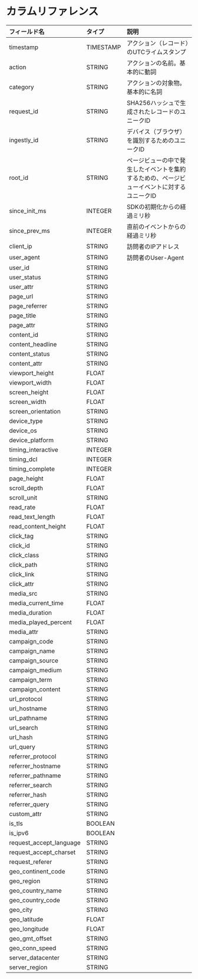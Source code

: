 # カラムリファレンス

|フィールド名|タイプ|説明|
|:----|:----|:----|
|timestamp|TIMESTAMP|アクション（レコード）のUTCライムスタンプ|
|action|STRING|アクションの名前。基本的に動詞|
|category|STRING|アクションの対象物。基本的に名詞|
|request_id|STRING|SHA256ハッシュで生成されたレコードのユニークID|
|ingestly_id|STRING|デバイス（ブラウザ）を識別するためのユニークID|
|root_id|STRING|ページビューの中で発生したイベントを集約するための、ページビューイベントに対するユニークID|
|since_init_ms|INTEGER|SDKの初期化からの経過ミリ秒|
|since_prev_ms|INTEGER|直前のイベントからの経過ミリ秒|
|client_ip|STRING|訪問者のIPアドレス|
|user_agent|STRING|訪問者のUser-Agent|
|user_id|STRING||
|user_status|STRING||
|user_attr|STRING||
|page_url|STRING||
|page_referrer|STRING||
|page_title|STRING||
|page_attr|STRING||
|content_id|STRING||
|content_headline|STRING||
|content_status|STRING||
|content_attr|STRING||
|viewport_height|FLOAT||
|viewport_width|FLOAT||
|screen_height|FLOAT||
|screen_width|FLOAT||
|screen_orientation|STRING||
|device_type|STRING||
|device_os|STRING||
|device_platform|STRING||
|timing_interactive|INTEGER||
|timing_dcl|INTEGER||
|timing_complete|INTEGER||
|page_height|FLOAT||
|scroll_depth|FLOAT||
|scroll_unit|STRING||
|read_rate|FLOAT||
|read_text_length|FLOAT||
|read_content_height|FLOAT||
|click_tag|STRING||
|click_id|STRING||
|click_class|STRING||
|click_path|STRING||
|click_link|STRING||
|click_attr|STRING||
|media_src|STRING||
|media_current_time|FLOAT||
|media_duration|FLOAT||
|media_played_percent|FLOAT||
|media_attr|STRING||
|campaign_code|STRING||
|campaign_name|STRING||
|campaign_source|STRING||
|campaign_medium|STRING||
|campaign_term|STRING||
|campaign_content|STRING||
|url_protocol|STRING||
|url_hostname|STRING||
|url_pathname|STRING||
|url_search|STRING||
|url_hash|STRING||
|url_query|STRING||
|referrer_protocol|STRING||
|referrer_hostname|STRING||
|referrer_pathname|STRING||
|referrer_search|STRING||
|referrer_hash|STRING||
|referrer_query|STRING||
|custom_attr|STRING||
|is_tls|BOOLEAN||
|is_ipv6|BOOLEAN||
|request_accept_language|STRING||
|request_accept_charset|STRING||
|request_referer|STRING||
|geo_continent_code|STRING||
|geo_region|STRING||
|geo_country_name|STRING||
|geo_country_code|STRING||
|geo_city|STRING||
|geo_latitude|FLOAT||
|geo_longitude|FLOAT||
|geo_gmt_offset|STRING||
|geo_conn_speed|STRING||
|server_datacenter|STRING||
|server_region|STRING||
